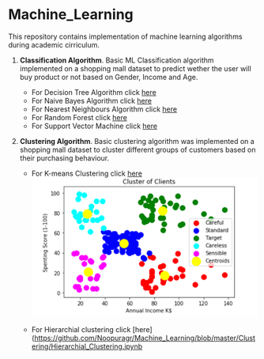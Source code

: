 # Machine_Learning

This repository contains implementation of machine learning algorithms during academic cirriculum.

1. **Classification Algorithm**.
Basic ML Classification algorithm implemented on a shopping mall dataset to predict wether the user will buy product or not based on Gender, Income and Age.


   - For Decision Tree Algorithm click [here](https://github.com/Noopuragr/Machine_Learning/blob/master/Classification/Decision_Tree.ipynb)
   - For Naive Bayes Algorithm click [here](https://github.com/Noopuragr/Machine_Learning/blob/master/Classification/Naive_Bayes.ipynb)
   - For Nearest Neighbours Algorithm click [here](https://github.com/Noopuragr/Machine_Learning/blob/master/Classification/KNN.ipynb)
   - For Random Forest click [here](https://github.com/Noopuragr/Machine_Learning/blob/master/Classification/Random%20Forest.ipynb)
   - For Support Vector Machine click [here](https://github.com/Noopuragr/Machine_Learning/blob/master/Classification/SVM.ipynb)
   
   
 2. **Clustering Algorithm**.
 Basic clustering algorithm was implemented on a shopping mall dataset to cluster different groups of customers based on their purchasing     behaviour.
    - For K-means Clustering click [here](https://github.com/Noopuragr/Machine_Learning/blob/master/Clustering/KMeans.ipynb)
    ![Kmeans Result](https://github.com/Noopuragr/Machine_Learning/blob/master/Clustering/kmeans.PNG)
    
    
    - For Hierarchial clustering click [here](https://github.com/Noopuragr/Machine_Learning/blob/master/Clustering/Hierarchial_Clustering.ipynb
    
 
  
